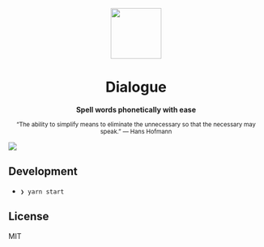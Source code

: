 <p align="center">
  <img src="https://user-images.githubusercontent.com/11808903/51483989-af04b080-1d9a-11e9-8114-7562db6b1c9c.png" width="100"/>
</p>

<h1 align="center">Dialogue</h1>

<div align="center">
  <b>Spell words phonetically with ease</b>

<sub>“The ability to simplify means to eliminate the unnecessary so that the necessary may speak.” — Hans Hofmann</sub>

</div>

<img src="https://user-images.githubusercontent.com/11808903/53286460-1d100f00-376f-11e9-9e7b-7873556ab8dc.png" />

<br />

## Development

- `❯ yarn start`

## License

MIT
